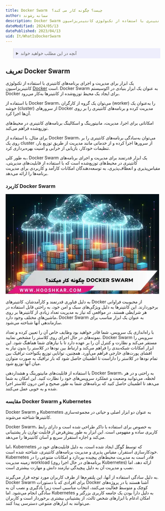 ```yaml
---
title: Docker Swarm  چیست؟ چگونه کار می کند؟
author: سمانه رشوند
description: Docker Swarm یک ابزار برای مدیریت و اجرای برنامه‌های کانتینری با استفاده از تکنولوژی کانتینریزاسیون Docker است.
dateModified: 2024/05/13
datePublished: 2023/04/13
uid: It/WhatIsDockerSwarm
---
```

<blockquote style="background-color:#eeeefc; padding:0.5rem">

<details>
  <summary>آنچه در این مطلب خواهید خواند</summary>
  <ul>
    <li>تعریف Docker Swarm</li>
    <li>کاربرد Docker Swarm</li>
    <li>مقایسه Docker Swarm و Kubernetes</li>
  </ul>
</details>

</blockquote>


## تعریف Docker Swarm
یک ابزار برای مدیریت و اجرای برنامه‌های کانتینری با استفاده از تکنولوژی کانتینریزاسیون <a href="https://www.hooshkar.com/Wiki/InformationTechnology/WhatIsDocker" target="_blank">Docker</a> است. Docker Swarm به عنوان یک ابزار بنیادی در اکوسیستم Docker برای ایجاد یک محیط توزیع‌شده از کانتینرها به‌کار می‌رود. 

با استفاده از Docker Swarm، می‌توان یک گروه از کارگران (worker) را به‌عنوان یک خوشه (cluster) از سرورهای Docker مدیریت کرده و برنامه‌های کانتینری را بر روی آن‌ها اجرا کرد.

امکاناتی برای اجرا، مدیریت، مانیتورینگ و اسکالینگ برنامه‌های کانتینری در محیط‌های توزیع‌شده فراهم می‌کند. 

برای مثال، با استفاده از Docker Swarm، می‌توان به‌سادگی برنامه‌های کانتینری را بر روی یک cluster از سرورها اجرا کرده و از خدماتی مانند مدیریت از طریق توزیع بار، تنظیمات خودکار، بازیابی از خرابی و امنیت بهره‌برداری کرد.

به طور کلی، Docker Swarm  یک ابزار قدرتمند برای مدیریت و اجرای برنامه‌های کانتینری در محیط‌های توزیع‌شده است که با استفاده از قابلیت‌های مدیریتی، مقیاس‌پذیری و انعطاف‌پذیری، به توسعه‌دهندگان امکانات کارآمد و کاربردی برای مدیریت برنامه‌ها را ارائه می‌دهد.

### کاربرد Docker Swarm

![داکر سوآرم چکونه کار میکند؟](./Images/HowDoesDockerSwarmWork.webp)

به دلیل فناوری قدرتمند و کارآمدشان، کانتینرهای Docker از محبوبیت فراوانی برخوردارند. این کانتینرها به دلیل ویژگی‌های سبک و امن خود، به راحتی قابل استفاده در هر شرایطی هستند. در مواقعی که نیاز به مدیریت تعداد زیادی از کانتینرها بر روی ماشین‌های مختلف وجود دارد، Docker Swarm به عنوان یک ابزار مناسب برای سازماندهی آنها شناخته می‌شود.

با راه‌اندازی یک سرویس، شما قادر خواهید بود وظایف خاص آن را تعیین کرده و تعداد نمونه‌های در حال اجرای روی کلاستر را مشخص نمایید. Docker Swarm سرویس را مستقر می‌کند و نظارت و کنترل آن را بر عهده دارد تا با نیازهای شما هماهنگ شود. این ابزار امکانات شبکه‌بندی را فراهم می‌کند و ارتباط بین نودها در کلاستر را بدون نیاز به افشای پورت‌های خارجی فراهم می‌آورد. همچنین، توانایی توزیع یکنواخت ترافیک بین تمام نودها در کلاستر را داراست تا اطمینان حاصل شود که بار ترافیک به صورت متوازن میان آنها توزیع شود.

با استفاده از قابلیت‌های مانیتورینگ و هشداردهی Docker Swarm، به راحتی و در هر لحظه، می‌توانید وضعیت و عملکرد سرویس‌های خود را نظارت کنید. این امکان به شما می‌دهد تا اطمینان حاصل کنید که برنامه‌های شما به طور صحیح و امن درون کلاستر اجرا شده و به خوبی عمل می‌کنند.

### مقایسه Docker Swarm و Kubernetes
Docker Swarm و Kubernetes به عنوان دو ابزار اصلی و حیاتی در مجموعه‌سازی کانتینرها 
شناخته می‌شوند.

 Docker Swarm، به خصوص برای استفاده با داکر طراحی شده است و دارای رابط کاربری ساده و مفهومی است. این ابزار به طور پیش‌فرض از قابلیت توازن بار پشتیبانی می‌کند و اجازه استقرار سریع و آسان کانتینرها را می‌دهد.

اما، Kubernetes  که توسط گوگل ایجاد شده است، به دلیل قابلیت‌های خود در خودکارسازی استقرار، مقیاس‌ پذیری و مدیریت برنامه‌های کانتینری، شناخته شده است. Kubernetes قادر است به مدیریت محیط‌های پیچیده بپردازد و امکانات متنوعی را در زمینه مدیریت workload (برنامه‌های در حال اجرا روی Kubernetes) ارائه دهد، اما نصب و مدیریت آن به دلیل پیچیدگی نیازمند دانش و مهارت بیشتری است.

به دلیل سادگی استفاده از آنها، این پلتفرم‌ها از طرف کاربران مورد توجه قرار می‌گیرند. Docker Swarm برای افرادی که با دستورات Docker آشنا هستند یا در پروژه‌های کوچک و متوسط فعالیت می‌کنند، انتخاب مناسبی است زیرا یادگیری و نصب آن به سادگی انجام می‌شود. اما Kubernetes به دلیل دارا بودن یک جامعه کاربری بزرگتر و امکان ادغام با ابزارهای شخص ثالث، از پشتیبانی بیشتری برخوردار است و کاربران می‌توانند به ابزارهای متنوعی دسترسی پیدا کنند.